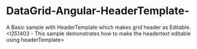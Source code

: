 # DataGrid-Angular-HeaderTemplate-
A Basic sample with HeaderTemplate which makes grid header as Editable.
<I251403 - This sample demonstrates how to make the headertext editable using headerTemplate>
